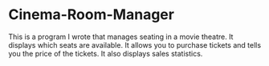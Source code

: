 # Cinema-Room-Manager
 
 This is a program I wrote that manages seating in a movie theatre. It displays which seats are available. It allows you to purchase tickets and tells you the price of the tickets. It also displays sales statistics.

